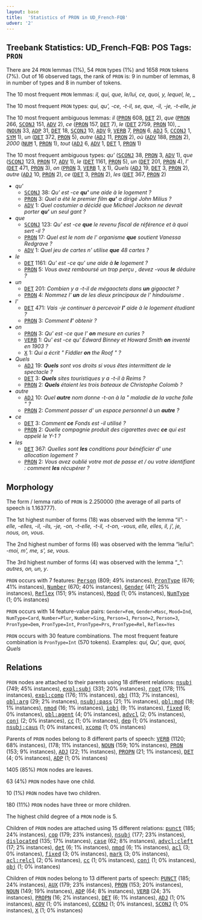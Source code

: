 ```yaml
---
layout: base
title:  'Statistics of PRON in UD_French-FQB'
udver: '2'
---
```


## Treebank Statistics: UD_French-FQB: POS Tags: `PRON`

There are 24 `PRON` lemmas (1%), 54 `PRON` types (1%) and 1658 `PRON` tokens (7%).
Out of 16 observed tags, the rank of `PRON` is: 9 in number of lemmas, 8 in number of types and 8 in number of tokens.

The 10 most frequent `PRON` lemmas: <em>il, qui, que, le/lui, ce, quoi, y, lequel, le, _</em>

The 10 most frequent `PRON` types:  <em>qui, qu', -ce, -t-il, se, que, -il, -je, -t-elle, je</em>

The 10 most frequent ambiguous lemmas: <em>il</em> (<tt><a href="fr_fqb-pos-PRON.html">PRON</a></tt> 608, <tt><a href="fr_fqb-pos-DET.html">DET</a></tt> 2), <em>que</em> (<tt><a href="fr_fqb-pos-PRON.html">PRON</a></tt> 266, <tt><a href="fr_fqb-pos-SCONJ.html">SCONJ</a></tt> 151, <tt><a href="fr_fqb-pos-ADV.html">ADV</a></tt> 2), <em>ce</em> (<tt><a href="fr_fqb-pos-PRON.html">PRON</a></tt> 157, <tt><a href="fr_fqb-pos-DET.html">DET</a></tt> 7), <em>le</em> (<tt><a href="fr_fqb-pos-DET.html">DET</a></tt> 2759, <tt><a href="fr_fqb-pos-PRON.html">PRON</a></tt> 10), <em>_</em> (<tt><a href="fr_fqb-pos-NOUN.html">NOUN</a></tt> 33, <tt><a href="fr_fqb-pos-ADP.html">ADP</a></tt> 31, <tt><a href="fr_fqb-pos-DET.html">DET</a></tt> 18, <tt><a href="fr_fqb-pos-SCONJ.html">SCONJ</a></tt> 10, <tt><a href="fr_fqb-pos-ADV.html">ADV</a></tt> 9, <tt><a href="fr_fqb-pos-VERB.html">VERB</a></tt> 7, <tt><a href="fr_fqb-pos-PRON.html">PRON</a></tt> 6, <tt><a href="fr_fqb-pos-ADJ.html">ADJ</a></tt> 5, <tt><a href="fr_fqb-pos-CCONJ.html">CCONJ</a></tt> 1, <tt><a href="fr_fqb-pos-SYM.html">SYM</a></tt> 1), <em>un</em> (<tt><a href="fr_fqb-pos-DET.html">DET</a></tt> 372, <tt><a href="fr_fqb-pos-PRON.html">PRON</a></tt> 5), <em>autre</em> (<tt><a href="fr_fqb-pos-ADJ.html">ADJ</a></tt> 11, <tt><a href="fr_fqb-pos-PRON.html">PRON</a></tt> 2), <em>où</em> (<tt><a href="fr_fqb-pos-ADV.html">ADV</a></tt> 188, <tt><a href="fr_fqb-pos-PRON.html">PRON</a></tt> 2), <em>2000</em> (<tt><a href="fr_fqb-pos-NUM.html">NUM</a></tt> 1, <tt><a href="fr_fqb-pos-PRON.html">PRON</a></tt> 1), <em>tout</em> (<tt><a href="fr_fqb-pos-ADJ.html">ADJ</a></tt> 6, <tt><a href="fr_fqb-pos-ADV.html">ADV</a></tt> 1, <tt><a href="fr_fqb-pos-DET.html">DET</a></tt> 1, <tt><a href="fr_fqb-pos-PRON.html">PRON</a></tt> 1)

The 10 most frequent ambiguous types:  <em>qu'</em> (<tt><a href="fr_fqb-pos-SCONJ.html">SCONJ</a></tt> 38, <tt><a href="fr_fqb-pos-PRON.html">PRON</a></tt> 3, <tt><a href="fr_fqb-pos-ADV.html">ADV</a></tt> 1), <em>que</em> (<tt><a href="fr_fqb-pos-SCONJ.html">SCONJ</a></tt> 123, <tt><a href="fr_fqb-pos-PRON.html">PRON</a></tt> 17, <tt><a href="fr_fqb-pos-ADV.html">ADV</a></tt> 1), <em>le</em> (<tt><a href="fr_fqb-pos-DET.html">DET</a></tt> 1161, <tt><a href="fr_fqb-pos-PRON.html">PRON</a></tt> 5), <em>un</em> (<tt><a href="fr_fqb-pos-DET.html">DET</a></tt> 201, <tt><a href="fr_fqb-pos-PRON.html">PRON</a></tt> 4), <em>l'</em> (<tt><a href="fr_fqb-pos-DET.html">DET</a></tt> 471, <tt><a href="fr_fqb-pos-PRON.html">PRON</a></tt> 3), <em>on</em> (<tt><a href="fr_fqb-pos-PRON.html">PRON</a></tt> 3, <tt><a href="fr_fqb-pos-VERB.html">VERB</a></tt> 1, <tt><a href="fr_fqb-pos-X.html">X</a></tt> 1), <em>Quels</em> (<tt><a href="fr_fqb-pos-ADJ.html">ADJ</a></tt> 19, <tt><a href="fr_fqb-pos-DET.html">DET</a></tt> 3, <tt><a href="fr_fqb-pos-PRON.html">PRON</a></tt> 2), <em>autre</em> (<tt><a href="fr_fqb-pos-ADJ.html">ADJ</a></tt> 10, <tt><a href="fr_fqb-pos-PRON.html">PRON</a></tt> 2), <em>ce</em> (<tt><a href="fr_fqb-pos-DET.html">DET</a></tt> 3, <tt><a href="fr_fqb-pos-PRON.html">PRON</a></tt> 2), <em>les</em> (<tt><a href="fr_fqb-pos-DET.html">DET</a></tt> 367, <tt><a href="fr_fqb-pos-PRON.html">PRON</a></tt> 2)


* <em>qu'</em>
  * <tt><a href="fr_fqb-pos-SCONJ.html">SCONJ</a></tt> 38: <em>Qu' est -ce <b>qu'</b> une aide à le logement ?</em>
  * <tt><a href="fr_fqb-pos-PRON.html">PRON</a></tt> 3: <em>Quel a été le premier film <b>qu'</b> a dirigé John Milius ?</em>
  * <tt><a href="fr_fqb-pos-ADV.html">ADV</a></tt> 1: <em>Quel costumier a décidé que Michael Jackson ne devrait porter <b>qu'</b> un seul gant ?</em>
* <em>que</em>
  * <tt><a href="fr_fqb-pos-SCONJ.html">SCONJ</a></tt> 123: <em>Qu' est -ce <b>que</b> le revenu fiscal de référence et à quoi sert -il ?</em>
  * <tt><a href="fr_fqb-pos-PRON.html">PRON</a></tt> 17: <em>Quel est le nom de l' organisme <b>que</b> soutient Vanessa Redgrave ?</em>
  * <tt><a href="fr_fqb-pos-ADV.html">ADV</a></tt> 1: <em>Quel jeu de cartes n' utilise <b>que</b> 48 cartes ?</em>
* <em>le</em>
  * <tt><a href="fr_fqb-pos-DET.html">DET</a></tt> 1161: <em>Qu' est -ce qu' une aide à <b>le</b> logement ?</em>
  * <tt><a href="fr_fqb-pos-PRON.html">PRON</a></tt> 5: <em>Vous avez remboursé un trop perçu , devez -vous <b>le</b> déduire ?</em>
* <em>un</em>
  * <tt><a href="fr_fqb-pos-DET.html">DET</a></tt> 201: <em>Combien y a -t-il de mégaoctets dans <b>un</b> gigaoctet ?</em>
  * <tt><a href="fr_fqb-pos-PRON.html">PRON</a></tt> 4: <em>Nommez l' <b>un</b> de les dieux principaux de l' hindouisme .</em>
* <em>l'</em>
  * <tt><a href="fr_fqb-pos-DET.html">DET</a></tt> 471: <em>Vais -je continuer à percevoir <b>l'</b> aide à le logement étudiant ?</em>
  * <tt><a href="fr_fqb-pos-PRON.html">PRON</a></tt> 3: <em>Comment <b>l'</b> obtenir ?</em>
* <em>on</em>
  * <tt><a href="fr_fqb-pos-PRON.html">PRON</a></tt> 3: <em>Qu' est -ce que l' <b>on</b> mesure en curies ?</em>
  * <tt><a href="fr_fqb-pos-VERB.html">VERB</a></tt> 1: <em>Qu' est -ce qu' Edward Binney et Howard Smith <b>on</b> inventé en 1903 ?</em>
  * <tt><a href="fr_fqb-pos-X.html">X</a></tt> 1: <em>Qui a écrit " Fiddler <b>on</b> the Roof " ?</em>
* <em>Quels</em>
  * <tt><a href="fr_fqb-pos-ADJ.html">ADJ</a></tt> 19: <em><b>Quels</b> sont vos droits si vous êtes intermittent de le spectacle ?</em>
  * <tt><a href="fr_fqb-pos-DET.html">DET</a></tt> 3: <em><b>Quels</b> sites touristiques y a -t-il à Reims ?</em>
  * <tt><a href="fr_fqb-pos-PRON.html">PRON</a></tt> 2: <em><b>Quels</b> étaient les trois bateaux de Christophe Colomb ?</em>
* <em>autre</em>
  * <tt><a href="fr_fqb-pos-ADJ.html">ADJ</a></tt> 10: <em>Quel <b>autre</b> nom donne -t-on à la " maladie de la vache folle " ?</em>
  * <tt><a href="fr_fqb-pos-PRON.html">PRON</a></tt> 2: <em>Comment passer d' un espace personnel à un <b>autre</b> ?</em>
* <em>ce</em>
  * <tt><a href="fr_fqb-pos-DET.html">DET</a></tt> 3: <em>Comment <b>ce</b> Fonds est -il utilisé ?</em>
  * <tt><a href="fr_fqb-pos-PRON.html">PRON</a></tt> 2: <em>Quelle compagnie produit des cigarettes avec <b>ce</b> qui est appelé le Y-1 ?</em>
* <em>les</em>
  * <tt><a href="fr_fqb-pos-DET.html">DET</a></tt> 367: <em>Quelles sont <b>les</b> conditions pour bénéficier d' une allocation logement ?</em>
  * <tt><a href="fr_fqb-pos-PRON.html">PRON</a></tt> 2: <em>Vous avez oublié votre mot de passe et / ou votre identifiant : comment <b>les</b> récupérer ?</em>

## Morphology

The form / lemma ratio of `PRON` is 2.250000 (the average of all parts of speech is 1.163777).

The 1st highest number of forms (18) was observed with the lemma “il”: <em>-elle, -elles, -il, -ils, -je, -on, -t-elle, -t-il, -t-on, -vous, elle, elles, il, j', je, nous, on, vous</em>.

The 2nd highest number of forms (6) was observed with the lemma “le/lui”: <em>-moi, m', me, s', se, vous</em>.

The 3rd highest number of forms (4) was observed with the lemma “_”: <em>autres, on, un, y</em>.

`PRON` occurs with 7 features: <tt><a href="fr_fqb-feat-Person.html">Person</a></tt> (809; 49% instances), <tt><a href="fr_fqb-feat-PronType.html">PronType</a></tt> (676; 41% instances), <tt><a href="fr_fqb-feat-Number.html">Number</a></tt> (670; 40% instances), <tt><a href="fr_fqb-feat-Gender.html">Gender</a></tt> (411; 25% instances), <tt><a href="fr_fqb-feat-Reflex.html">Reflex</a></tt> (151; 9% instances), <tt><a href="fr_fqb-feat-Mood.html">Mood</a></tt> (1; 0% instances), <tt><a href="fr_fqb-feat-NumType.html">NumType</a></tt> (1; 0% instances)

`PRON` occurs with 14 feature-value pairs: `Gender=Fem`, `Gender=Masc`, `Mood=Ind`, `NumType=Card`, `Number=Plur`, `Number=Sing`, `Person=1`, `Person=2`, `Person=3`, `PronType=Dem`, `PronType=Int`, `PronType=Prs`, `PronType=Rel`, `Reflex=Yes`

`PRON` occurs with 30 feature combinations.
The most frequent feature combination is `PronType=Int` (570 tokens).
Examples: <em>qui, Qu', que, quoi, Quels</em>


## Relations

`PRON` nodes are attached to their parents using 18 different relations: <tt><a href="fr_fqb-dep-nsubj.html">nsubj</a></tt> (749; 45% instances), <tt><a href="fr_fqb-dep-expl-subj.html">expl:subj</a></tt> (331; 20% instances), <tt><a href="fr_fqb-dep-root.html">root</a></tt> (178; 11% instances), <tt><a href="fr_fqb-dep-expl-comp.html">expl:comp</a></tt> (176; 11% instances), <tt><a href="fr_fqb-dep-obj.html">obj</a></tt> (113; 7% instances), <tt><a href="fr_fqb-dep-obl-arg.html">obl:arg</a></tt> (29; 2% instances), <tt><a href="fr_fqb-dep-nsubj-pass.html">nsubj:pass</a></tt> (21; 1% instances), <tt><a href="fr_fqb-dep-obl-mod.html">obl:mod</a></tt> (18; 1% instances), <tt><a href="fr_fqb-dep-nmod.html">nmod</a></tt> (16; 1% instances), <tt><a href="fr_fqb-dep-iobj.html">iobj</a></tt> (9; 1% instances), <tt><a href="fr_fqb-dep-fixed.html">fixed</a></tt> (6; 0% instances), <tt><a href="fr_fqb-dep-obl-agent.html">obl:agent</a></tt> (4; 0% instances), <tt><a href="fr_fqb-dep-advcl.html">advcl</a></tt> (2; 0% instances), <tt><a href="fr_fqb-dep-conj.html">conj</a></tt> (2; 0% instances), <tt><a href="fr_fqb-dep-cc.html">cc</a></tt> (1; 0% instances), <tt><a href="fr_fqb-dep-dep.html">dep</a></tt> (1; 0% instances), <tt><a href="fr_fqb-dep-nsubj-caus.html">nsubj:caus</a></tt> (1; 0% instances), <tt><a href="fr_fqb-dep-xcomp.html">xcomp</a></tt> (1; 0% instances)

Parents of `PRON` nodes belong to 8 different parts of speech: <tt><a href="fr_fqb-pos-VERB.html">VERB</a></tt> (1120; 68% instances),  (178; 11% instances), <tt><a href="fr_fqb-pos-NOUN.html">NOUN</a></tt> (159; 10% instances), <tt><a href="fr_fqb-pos-PRON.html">PRON</a></tt> (153; 9% instances), <tt><a href="fr_fqb-pos-ADJ.html">ADJ</a></tt> (22; 1% instances), <tt><a href="fr_fqb-pos-PROPN.html">PROPN</a></tt> (21; 1% instances), <tt><a href="fr_fqb-pos-DET.html">DET</a></tt> (4; 0% instances), <tt><a href="fr_fqb-pos-ADP.html">ADP</a></tt> (1; 0% instances)

1405 (85%) `PRON` nodes are leaves.

63 (4%) `PRON` nodes have one child.

10 (1%) `PRON` nodes have two children.

180 (11%) `PRON` nodes have three or more children.

The highest child degree of a `PRON` node is 5.

Children of `PRON` nodes are attached using 15 different relations: <tt><a href="fr_fqb-dep-punct.html">punct</a></tt> (185; 24% instances), <tt><a href="fr_fqb-dep-cop.html">cop</a></tt> (179; 23% instances), <tt><a href="fr_fqb-dep-nsubj.html">nsubj</a></tt> (177; 23% instances), <tt><a href="fr_fqb-dep-dislocated.html">dislocated</a></tt> (135; 17% instances), <tt><a href="fr_fqb-dep-case.html">case</a></tt> (62; 8% instances), <tt><a href="fr_fqb-dep-advcl-cleft.html">advcl:cleft</a></tt> (17; 2% instances), <tt><a href="fr_fqb-dep-det.html">det</a></tt> (6; 1% instances), <tt><a href="fr_fqb-dep-nmod.html">nmod</a></tt> (6; 1% instances), <tt><a href="fr_fqb-dep-acl.html">acl</a></tt> (3; 0% instances), <tt><a href="fr_fqb-dep-fixed.html">fixed</a></tt> (3; 0% instances), <tt><a href="fr_fqb-dep-mark.html">mark</a></tt> (3; 0% instances), <tt><a href="fr_fqb-dep-acl-relcl.html">acl:relcl</a></tt> (2; 0% instances), <tt><a href="fr_fqb-dep-cc.html">cc</a></tt> (1; 0% instances), <tt><a href="fr_fqb-dep-conj.html">conj</a></tt> (1; 0% instances), <tt><a href="fr_fqb-dep-obj.html">obj</a></tt> (1; 0% instances)

Children of `PRON` nodes belong to 13 different parts of speech: <tt><a href="fr_fqb-pos-PUNCT.html">PUNCT</a></tt> (185; 24% instances), <tt><a href="fr_fqb-pos-AUX.html">AUX</a></tt> (179; 23% instances), <tt><a href="fr_fqb-pos-PRON.html">PRON</a></tt> (153; 20% instances), <tt><a href="fr_fqb-pos-NOUN.html">NOUN</a></tt> (149; 19% instances), <tt><a href="fr_fqb-pos-ADP.html">ADP</a></tt> (64; 8% instances), <tt><a href="fr_fqb-pos-VERB.html">VERB</a></tt> (24; 3% instances), <tt><a href="fr_fqb-pos-PROPN.html">PROPN</a></tt> (16; 2% instances), <tt><a href="fr_fqb-pos-DET.html">DET</a></tt> (6; 1% instances), <tt><a href="fr_fqb-pos-ADJ.html">ADJ</a></tt> (1; 0% instances), <tt><a href="fr_fqb-pos-ADV.html">ADV</a></tt> (1; 0% instances), <tt><a href="fr_fqb-pos-CCONJ.html">CCONJ</a></tt> (1; 0% instances), <tt><a href="fr_fqb-pos-SCONJ.html">SCONJ</a></tt> (1; 0% instances), <tt><a href="fr_fqb-pos-X.html">X</a></tt> (1; 0% instances)

